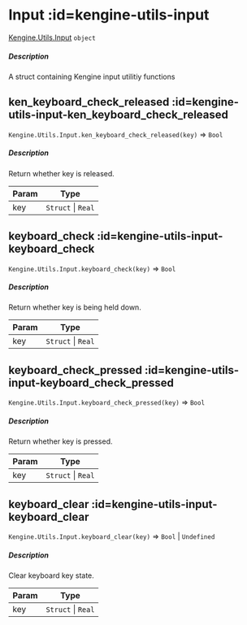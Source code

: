 # Input  :id=kengine-utils-input

[Kengine.Utils.Input](Kengine.Utils.Input) <code>object</code>
<!-- tabs:start -->


##### **Description**

A struct containing Kengine input utilitiy functions


<!-- tabs:end -->

## ken_keyboard_check_released  :id=kengine-utils-input-ken_keyboard_check_released

`Kengine.Utils.Input.ken_keyboard_check_released(key)` ⇒ <code>Bool</code>
<!-- tabs:start -->


##### **Description**

Return whether key is released.



| Param | Type |
| --- | --- |
| key | <code>Struct</code> \| <code>Real</code> | 

<!-- tabs:end -->

## keyboard_check  :id=kengine-utils-input-keyboard_check

`Kengine.Utils.Input.keyboard_check(key)` ⇒ <code>Bool</code>
<!-- tabs:start -->


##### **Description**

Return whether key is being held down.



| Param | Type |
| --- | --- |
| key | <code>Struct</code> \| <code>Real</code> | 

<!-- tabs:end -->

## keyboard_check_pressed  :id=kengine-utils-input-keyboard_check_pressed

`Kengine.Utils.Input.keyboard_check_pressed(key)` ⇒ <code>Bool</code>
<!-- tabs:start -->


##### **Description**

Return whether key is pressed.



| Param | Type |
| --- | --- |
| key | <code>Struct</code> \| <code>Real</code> | 

<!-- tabs:end -->

## keyboard_clear  :id=kengine-utils-input-keyboard_clear

`Kengine.Utils.Input.keyboard_clear(key)` ⇒ <code>Bool</code> \| <code>Undefined</code>
<!-- tabs:start -->


##### **Description**

Clear keyboard key state.



| Param | Type |
| --- | --- |
| key | <code>Struct</code> \| <code>Real</code> | 

<!-- tabs:end -->

